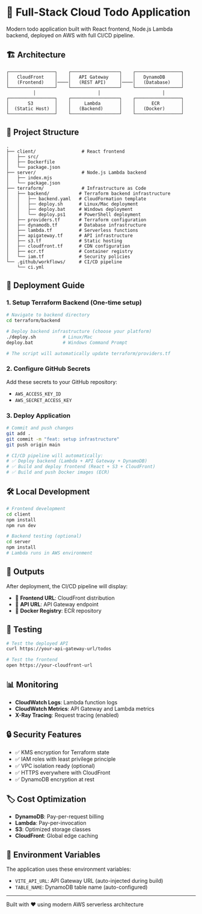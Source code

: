 # 🚀 Full-Stack Cloud Todo Application

Modern todo application built with React frontend, Node.js Lambda backend, deployed on AWS with full CI/CD pipeline.

## 🏗️ Architecture

```
┌─────────────────┐    ┌──────────────────┐    ┌─────────────────┐
│   CloudFront    │    │   API Gateway    │    │   DynamoDB      │
│   (Frontend)    │────│   (REST API)     │────│   (Database)    │
└─────────────────┘    └──────────────────┘    └─────────────────┘
          │                       │                       │
┌─────────────────┐    ┌──────────────────┐    ┌─────────────────┐
│       S3        │    │     Lambda       │    │      ECR        │
│  (Static Host)  │    │   (Backend)      │    │   (Docker)      │
└─────────────────┘    └──────────────────┘    └─────────────────┘
```

## 📁 Project Structure

```
.
├── client/                 # React frontend
│   ├── src/
│   ├── Dockerfile
│   └── package.json
├── server/                 # Node.js Lambda backend
│   ├── index.mjs
│   └── package.json
├── terraform/              # Infrastructure as Code
│   ├── backend/           # Terraform backend infrastructure
│   │   ├── backend.yaml   # CloudFormation template
│   │   ├── deploy.sh      # Linux/Mac deployment
│   │   ├── deploy.bat     # Windows deployment
│   │   └── deploy.ps1     # PowerShell deployment
│   ├── providers.tf       # Terraform configuration
│   ├── dynamodb.tf        # Database infrastructure
│   ├── lambda.tf          # Serverless functions
│   ├── apigateway.tf      # API infrastructure
│   ├── s3.tf              # Static hosting
│   ├── cloudfront.tf      # CDN configuration
│   ├── ecr.tf             # Container registry
│   └── iam.tf             # Security policies
└── .github/workflows/     # CI/CD pipeline
    └── ci.yml
```

## 🚀 Deployment Guide

### 1. Setup Terraform Backend (One-time setup)

```bash
# Navigate to backend directory
cd terraform/backend

# Deploy backend infrastructure (choose your platform)
./deploy.sh          # Linux/Mac
deploy.bat           # Windows Command Prompt

# The script will automatically update terraform/providers.tf
```

### 2. Configure GitHub Secrets

Add these secrets to your GitHub repository:

- `AWS_ACCESS_KEY_ID`
- `AWS_SECRET_ACCESS_KEY`

### 3. Deploy Application

```bash
# Commit and push changes
git add .
git commit -m "feat: setup infrastructure"
git push origin main

# CI/CD pipeline will automatically:
# ✅ Deploy backend (Lambda + API Gateway + DynamoDB)
# ✅ Build and deploy frontend (React + S3 + CloudFront)
# ✅ Build and push Docker images (ECR)
```

## 🛠️ Local Development

```bash
# Frontend development
cd client
npm install
npm run dev

# Backend testing (optional)
cd server
npm install
# Lambda runs in AWS environment
```

## 🔗 Outputs

After deployment, the CI/CD pipeline will display:

- 📱 **Frontend URL**: CloudFront distribution
- 🔌 **API URL**: API Gateway endpoint
- 🐳 **Docker Registry**: ECR repository

## 🧪 Testing

```bash
# Test the deployed API
curl https://your-api-gateway-url/todos

# Test the frontend
open https://your-cloudfront-url
```

## 📊 Monitoring

- **CloudWatch Logs**: Lambda function logs
- **CloudWatch Metrics**: API Gateway and Lambda metrics
- **X-Ray Tracing**: Request tracing (enabled)

## 🔒 Security Features

- ✅ KMS encryption for Terraform state
- ✅ IAM roles with least privilege principle
- ✅ VPC isolation ready (optional)
- ✅ HTTPS everywhere with CloudFront
- ✅ DynamoDB encryption at rest

## 🏷️ Cost Optimization

- **DynamoDB**: Pay-per-request billing
- **Lambda**: Pay-per-invocation
- **S3**: Optimized storage classes
- **CloudFront**: Global edge caching

## 📝 Environment Variables

The application uses these environment variables:

- `VITE_API_URL`: API Gateway URL (auto-injected during build)
- `TABLE_NAME`: DynamoDB table name (auto-configured)

---

Built with ❤️ using modern AWS serverless architecture
